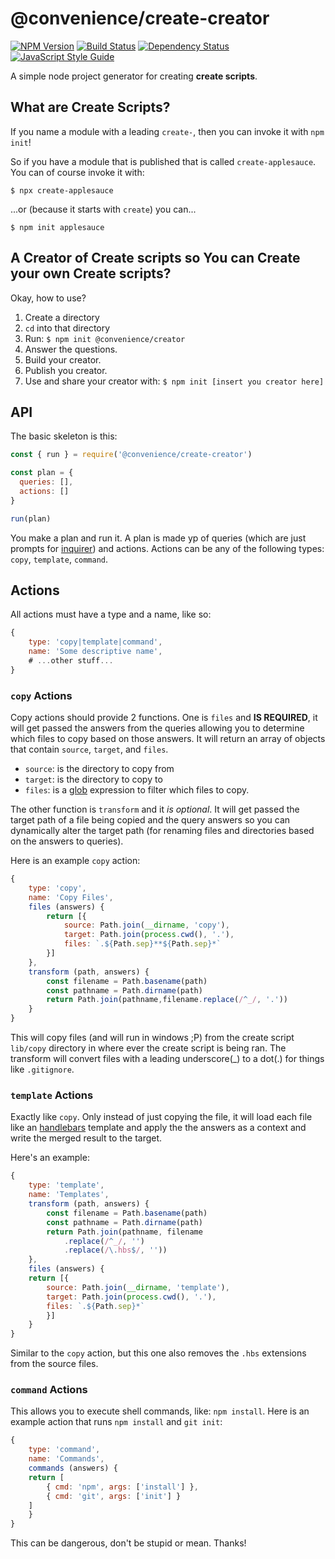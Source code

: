 # @convenience/create-creator

[![NPM Version](https://img.shields.io/npm/v/@convenience/create-creator.svg?style=flat-square)](https://www.npmjs.com/package/@convenience/create-creator)
[![Build Status](https://travis-ci.com/holmok/convenience-create-creator.svg?branch=master)](https://travis-ci.org/holmok/convenience-create-creator)
[![Dependency Status](https://david-dm.org/holmok/convenience-create-creator/status.svg)](https://david-dm.org/holmok/convenience-create-creator)
[![JavaScript Style Guide](https://img.shields.io/badge/code_style-standard-brightgreen.svg)](https://standardjs.com)


A simple node project generator for creating __create scripts__.

## What are Create Scripts?

If you name a module with a leading `create-`, then you can invoke it with `npm init`!

So if you have a module that is published that is called `create-applesauce`. You can of
course invoke it with:

```
$ npx create-applesauce
```

...or (because it starts with `create`) you can...

```
$ npm init applesauce
```

## A Creator of Create scripts so You can Create your own Create scripts?

Okay, how to use?

1. Create a directory
2. `cd` into that directory
3. Run: `$ npm init @convenience/creator`
4. Answer the questions.
5. Build your creator.
6. Publish you creator.
7. Use and share your creator with: `$ npm init [insert you creator here]`

## API

The basic skeleton is this:

```javascript
const { run } = require('@convenience/create-creator')

const plan = {
  queries: [],
  actions: []
}

run(plan)
```

You make a plan and run it.  A plan is made yp of queries (which are just prompts for [inquirer](https://www.npmjs.com/package/inquirer)) and actions.  Actions can be any of the following types: `copy`, `template`, `command`.

## Actions

All actions must have a type and a name, like so:

```javascript
{
    type: 'copy|template|command',
    name: 'Some descriptive name',
    # ...other stuff...
}
```

### `copy` Actions

Copy actions should provide 2 functions.  One is `files` and __IS REQUIRED__, it will get passed the answers from the queries allowing you to determine which files to copy based on those answers. It will return an array of objects that contain `source`, `target`, and `files`.

* `source`: is the directory to copy from
* `target`: is the directory to copy to
* `files`: is a [glob](https://www.npmjs.com/package/glob) expression to filter which files to copy. 

 The other function is `transform` and it _is optional_. It will get passed the target path of a file being copied and the query answers so you can dynamically alter the target path (for renaming files and directories based on the answers to queries).

Here is an example `copy` action:

```javascript
{
    type: 'copy',
    name: 'Copy Files',
    files (answers) {
        return [{
            source: Path.join(__dirname, 'copy'),
            target: Path.join(process.cwd(), '.'),
            files: `.${Path.sep}**${Path.sep}*`
        }]
    },
    transform (path, answers) {
        const filename = Path.basename(path)
        const pathname = Path.dirname(path)
        return Path.join(pathname,filename.replace(/^_/, '.'))
    }
}
```
This will copy files (and will run in windows ;P) from the create script `lib/copy` directory in where ever the create script is being ran. The transform will convert files with a leading underscore(_) to a dot(.) for things like `.gitignore`.

### `template` Actions

Exactly like `copy`.  Only instead of just copying the file, it will load each file like an [handlebars](https://www.npmjs.com/package/handlebars) template and apply the the answers as a context and write the merged result to the target.

Here's an example:

```javascript
{
    type: 'template',
    name: 'Templates',
    transform (path, answers) {
        const filename = Path.basename(path)
        const pathname = Path.dirname(path)
        return Path.join(pathname, filename
            .replace(/^_/, '')
            .replace(/\.hbs$/, ''))
    },
    files (answers) {
    return [{
        source: Path.join(__dirname, 'template'),
        target: Path.join(process.cwd(), '.'),
        files: `.${Path.sep}*`
        }]
    }
}
```

Similar to the `copy` action, but this one also removes the `.hbs` extensions from the source files.

### `command` Actions

This allows you to execute shell commands, like: `npm install`.  Here is an example action that runs `npm install` and `git init`:

```javascript
{
    type: 'command',
    name: 'Commands',
    commands (answers) {
    return [
        { cmd: 'npm', args: ['install'] },
        { cmd: 'git', args: ['init'] }
    ]
    }
}
```

This can be dangerous, don't be stupid or mean.  Thanks!